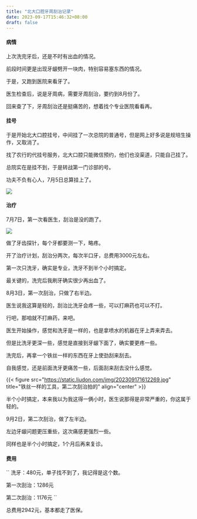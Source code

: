 ```yaml
---
title: "北大口腔牙周刮治记录"
date: 2023-09-17T15:46:32+08:00
draft: false
---
```


#### 病情

上次洗完牙后，还是不时有出血的情况。

前段时间更是出现牙龈劈开一块肉，特别容易塞东西的情况。

于是，又跑到医院来看牙了。

医生检查后，说是牙周病，需要牙周刮治，要约到8月份了。

回来查了下，牙周刮治还是挺痛苦的，想着找个专业医院看看再。

#### 挂号

于是开始北大口腔挂号，中间挂了一次总院的普通号，但是网上好多说是规培生操作，又取消了。

找了农行的代挂号服务，北大口腔只能微信预约，他们也没渠道，只能自己挂了。

总院实在是挂不到，于是转战第一门诊部的号。

功夫不负有心人，7月5日总算挂上了。

![](https://static.liudon.com/img/202309171559362.jpg)

#### 治疗

7月7日，第一次看医生，刮治是没的跑了。

![](https://static.liudon.com/img/202309171603897.jpg)

做了牙齿探针，每个牙都要测一下，略疼。

开了治疗计划，刮治分两次，每次半口牙，总费用3000元左右。

第一次只洗牙，确实是专业，洗牙不到半个小时搞定。

最关键的，洗完后我刷牙确实很少再出血了。

8月3日，第一次刮治，只做了右半边。

医生说我这算是轻的，刮治比洗牙会疼一些，可以打麻药也可以不打。

行吧，那咱就不打麻药，来吧。

医生开始操作，感觉和洗牙是一样的，也是拿喷水的机器在牙上弄来弄去。

但是比洗牙更深一些，感觉是直接到牙龈下面了，确实要更疼一些。

洗完后，再拿一个铁丝一样的东西在牙上使劲刮来刮去。

自我感觉，还是前面洗牙更痛苦一些，后面刮来刮去没什么感觉。

{{< figure src="https://static.liudon.com/img/202309171612269.jpg" title="铁丝一样的工具，第二次刮治拍的" align="center" >}}

半个小时搞定，本来我以为我这得一俩小时，医生说那得是非常严重的，你这属于轻的。

9月2日，第二次刮治，做了左半边。

左边牙龈问题更压重些，这次痛感更强烈一些。

同样也是半个小时搞定，1个月后再来复诊。

#### 费用

``
洗牙：480元，单子找不到了，我记得是这个数。

第一次刮治：1286元

第二次刮治：1176元
``

总费用2942元，基本都走了医保。